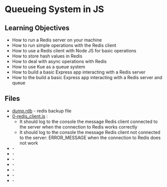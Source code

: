 # Queueing System in JS

## Learning Objectives

* How to run a Redis server on your machine
* How to run simple operations with the Redis client
* How to use a Redis client with Node JS for basic operations
* How to store hash values in Redis
* How to deal with async operations with Redis
* How to use Kue as a queue system
* How to build a basic Express app interacting with a Redis server
* How to the build a basic Express app interacting with a Redis server and queue

## Files

* [dump.rdb](dump.rdb) - redis backup file
* [0-redis_client.js](0-redis_client.js) :
  * It should log to the console the message Redis client connected to the server when the connection to Redis works correctly
  * It should log to the console the message Redis client not connected to the server: ERROR_MESSAGE when the connection to Redis does not work
* []() -
* []() -
* []() -
* []() -
* []() -
* []() -
* []() -
